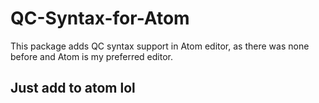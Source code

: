 # QC-Syntax-for-Atom
This package adds QC syntax support in Atom editor, as there was none before and Atom is my preferred editor.

## Just add to atom lol
